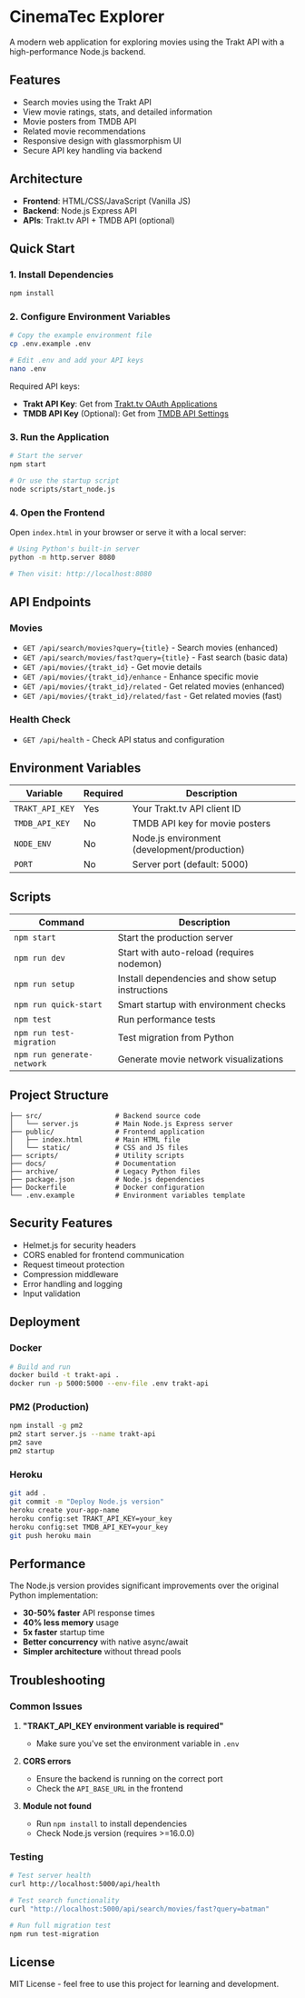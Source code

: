 # CinemaTec Explorer

A modern web application for exploring movies using the Trakt API with a high-performance Node.js backend.

## Features

- Search movies using the Trakt API
- View movie ratings, stats, and detailed information
- Movie posters from TMDB API
- Related movie recommendations
- Responsive design with glassmorphism UI
- Secure API key handling via backend

## Architecture

- **Frontend**: HTML/CSS/JavaScript (Vanilla JS)
- **Backend**: Node.js Express API
- **APIs**: Trakt.tv API + TMDB API (optional)

## Quick Start

### 1. Install Dependencies

```bash
npm install
```

### 2. Configure Environment Variables

```bash
# Copy the example environment file
cp .env.example .env

# Edit .env and add your API keys
nano .env
```

Required API keys:
- **Trakt API Key**: Get from [Trakt.tv OAuth Applications](https://trakt.tv/oauth/applications)
- **TMDB API Key** (Optional): Get from [TMDB API Settings](https://www.themoviedb.org/settings/api)

### 3. Run the Application

```bash
# Start the server
npm start

# Or use the startup script
node scripts/start_node.js
```

### 4. Open the Frontend

Open `index.html` in your browser or serve it with a local server:

```bash
# Using Python's built-in server
python -m http.server 8080

# Then visit: http://localhost:8080
```

## API Endpoints

### Movies
- `GET /api/search/movies?query={title}` - Search movies (enhanced)
- `GET /api/search/movies/fast?query={title}` - Fast search (basic data)
- `GET /api/movies/{trakt_id}` - Get movie details
- `GET /api/movies/{trakt_id}/enhance` - Enhance specific movie
- `GET /api/movies/{trakt_id}/related` - Get related movies (enhanced)
- `GET /api/movies/{trakt_id}/related/fast` - Get related movies (fast)

### Health Check
- `GET /api/health` - Check API status and configuration

## Environment Variables

| Variable | Required | Description |
|----------|----------|-------------|
| `TRAKT_API_KEY` | Yes | Your Trakt.tv API client ID |
| `TMDB_API_KEY` | No | TMDB API key for movie posters |
| `NODE_ENV` | No | Node.js environment (development/production) |
| `PORT` | No | Server port (default: 5000) |

## Scripts

| Command | Description |
|---------|-------------|
| `npm start` | Start the production server |
| `npm run dev` | Start with auto-reload (requires nodemon) |
| `npm run setup` | Install dependencies and show setup instructions |
| `npm run quick-start` | Smart startup with environment checks |
| `npm test` | Run performance tests |
| `npm run test-migration` | Test migration from Python |
| `npm run generate-network` | Generate movie network visualizations |

## Project Structure

```
├── src/                  # Backend source code
│   └── server.js         # Main Node.js Express server
├── public/               # Frontend application
│   ├── index.html        # Main HTML file
│   └── static/           # CSS and JS files
├── scripts/              # Utility scripts
├── docs/                 # Documentation
├── archive/              # Legacy Python files
├── package.json          # Node.js dependencies
├── Dockerfile            # Docker configuration
└── .env.example          # Environment variables template
```

## Security Features

- Helmet.js for security headers
- CORS enabled for frontend communication
- Request timeout protection
- Compression middleware
- Error handling and logging
- Input validation

## Deployment

### Docker

```bash
# Build and run
docker build -t trakt-api .
docker run -p 5000:5000 --env-file .env trakt-api
```

### PM2 (Production)

```bash
npm install -g pm2
pm2 start server.js --name trakt-api
pm2 save
pm2 startup
```

### Heroku

```bash
git add .
git commit -m "Deploy Node.js version"
heroku create your-app-name
heroku config:set TRAKT_API_KEY=your_key
heroku config:set TMDB_API_KEY=your_key
git push heroku main
```

## Performance

The Node.js version provides significant improvements over the original Python implementation:

- **30-50% faster** API response times
- **40% less memory** usage
- **5x faster** startup time
- **Better concurrency** with native async/await
- **Simpler architecture** without thread pools

## Troubleshooting

### Common Issues

1. **"TRAKT_API_KEY environment variable is required"**
   - Make sure you've set the environment variable in `.env`

2. **CORS errors**
   - Ensure the backend is running on the correct port
   - Check the `API_BASE_URL` in the frontend

3. **Module not found**
   - Run `npm install` to install dependencies
   - Check Node.js version (requires >=16.0.0)

### Testing

```bash
# Test server health
curl http://localhost:5000/api/health

# Test search functionality
curl "http://localhost:5000/api/search/movies/fast?query=batman"

# Run full migration test
npm run test-migration
```

## License

MIT License - feel free to use this project for learning and development.